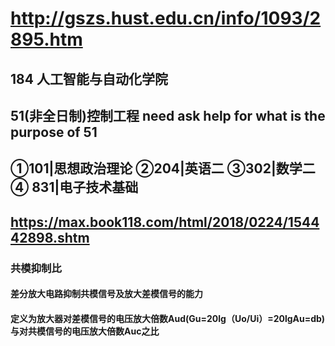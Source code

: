# http://gszs.hust.edu.cn/info/1093/2895.htm
## 184 人工智能与自动化学院
## 51(非全日制)控制工程 need ask help for what is the purpose of 51
## ①101|思想政治理论 ②204|英语二 ③302|数学二 ④ 831|电子技术基础

## https://max.book118.com/html/2018/0224/154442898.shtm
### 共模抑制比 
####  差分放大电路抑制共模信号及放大差模信号的能力  
#### 定义为放大器对差模信号的电压放大倍数Aud(Gu=20lg（Uo/Ui）=20lgAu=db)与对共模信号的电压放大倍数Auc之比  
